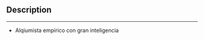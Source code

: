 ## Description
------------------------------------------
- Alqiumista empirico con gran inteligencia